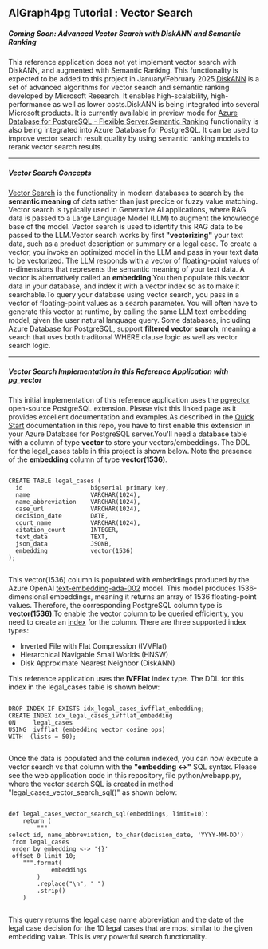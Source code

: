
## AIGraph4pg Tutorial : Vector Search

##### Coming Soon: Advanced Vector Search with DiskANN and Semantic Ranking

This reference application does not yet implement vector search with DiskANN,
and augmented with Semantic Ranking. This functionality is expected to be
added to this project in January/February 2025.[DiskANN](https://www.microsoft.com/en-us/research/project/project-akupara-approximate-nearest-neighbor-search-for-large-scale-semantic-search/) is a set of advanced algorithms for vector search and semantic ranking developed by
Microsoft Research. It enables high-scalability, high-performance as well as lower costs.DiskANN is being integrated into several Microsoft products.
It is currently available in preview mode for
[Azure Database for PostgreSQL - Flexible Server](https://learn.microsoft.com/en-us/azure/postgresql/flexible-server/how-to-use-pgdiskann).[Semantic Ranking](https://techcommunity.microsoft.com/blog/adforpostgresql/introducing-the-semantic-ranking-solution-for-azure-database-for-postgresql/4298781) functionality is also being integrated into Azure Database for PostgreSQL.
It can be used to improve vector search result quality by using semantic ranking models
to rerank vector search results.

---

##### Vector Search Concepts

[Vector Search](https://learn.microsoft.com/en-us/azure/postgresql/flexible-server/how-to-use-pgvector#concepts) is the functionality in modern databases to search by the
**semantic meaning** of data rather than just precice or fuzzy value matching.
Vector search is typically used in Generative AI applications, where RAG data
is passed to a Large Language Model (LLM) to augment the knowledge base of the model.
Vector search is used to identify this RAG data to be passed to the LLM.Vector search works by first **"vectorizing"** your text data, such as a
product description or summary or a legal case. To create a vector, you invoke an
optimized model in the LLM and pass in your text data to be vectorized. The LLM responds
with a vector of floating-point values of n-dimensions that represents the semantic meaning
of your text data. A vector is alternatively called an **embedding**.You then populate this vector data in your database, and index it with a vector index
so as to make it searchable.To query your database using vector search, you pass in a vector of floating-point values
as a search parameter. You will often have to generate this vector at runtime, by calling
the same LLM text embedding model, given the user natural language query.
Some databases, including Azure Database for PostgreSQL, support
**filtered vector search**, meaning a search that uses both traditonal
WHERE clause logic as well as vector search logic.

---

##### Vector Search Implementation in this Reference Application with pg\_vector

This initial implementation of this reference application uses the
[pgvector](https://learn.microsoft.com/en-us/azure/postgresql/flexible-server/how-to-use-pgvector#vector-operators) open-source PostgreSQL extension. Please visit this linked page as it provides
excellent documentation and examples.As described in the
[Quick Start](https://learn.microsoft.com/en-us/azure/postgresql/flexible-server/how-to-use-pgvector#vector-operators) documentation in this repo, you have to first enable this extension
in your Azure Database for PostgreSQL server.You'll need a database table with a column of type **vector** to store your
vectors/embeddings. The DDL for the legal\_cases table in this project is shown below.
Note the presence of the **embedding** column of type **vector(1536)**.
```

CREATE TABLE legal_cases (
  id                   bigserial primary key,
  name                 VARCHAR(1024),
  name_abbreviation    VARCHAR(1024),
  case_url             VARCHAR(1024),
  decision_date        DATE,
  court_name           VARCHAR(1024),
  citation_count       INTEGER,
  text_data            TEXT,
  json_data            JSONB,
  embedding            vector(1536)      
);
  
```
This vector(1536) column is populated with embeddings produced by the Azure OpenAI
[text-embedding-ada-002](https://learn.microsoft.com/en-us/azure/ai-services/openai/concepts/models?tabs=global-standard%2Cstandard-chat-completions#embeddings) model. This model produces 1536-dimensional embeddings,
meaning it returns an array of 1536 floating-point values.
Therefore, the corresponding PostgreSQL column type is **vector(1536)**.To enable the vector column to be queried efficiently, you need to create an
[index](https://learn.microsoft.com/en-us/azure/postgresql/flexible-server/how-to-optimize-performance-pgvector#indexing) for the column. There are three supported index types:

* Inverted File with Flat Compression (IVVFlat)
* Hierarchical Navigable Small Worlds (HNSW)
* Disk Approximate Nearest Neighbor (DiskANN)

This reference application uses the **IVFFlat** index type.
The DDL for this index in the legal\_cases table is shown below:
```

DROP INDEX IF EXISTS idx_legal_cases_ivfflat_embedding;
CREATE INDEX idx_legal_cases_ivfflat_embedding
ON     legal_cases
USING  ivfflat (embedding vector_cosine_ops)
WITH  (lists = 50);
  
```
Once the data is populated and the column indexed, you can now execute
a vector search vs that column with the **"embedding <->"** SQL syntax.
Please see the web application code in this repository, file python/webapp.py,
where the vector search SQL is created in method "legal\_cases\_vector\_search\_sql()"
as shown below:
```

def legal_cases_vector_search_sql(embeddings, limit=10):
    return (
        """
select id, name_abbreviation, to_char(decision_date, 'YYYY-MM-DD')
 from legal_cases
 order by embedding <-> '{}'
 offset 0 limit 10;
    """.format(
            embeddings
        )
        .replace("\n", " ")
        .strip()
    )
  
```
This query returns the legal case name abbreviation and the date of
the legal case decision for the 10 legal cases that are most similar
to the given embedding value. This is very powerful search functionality.
